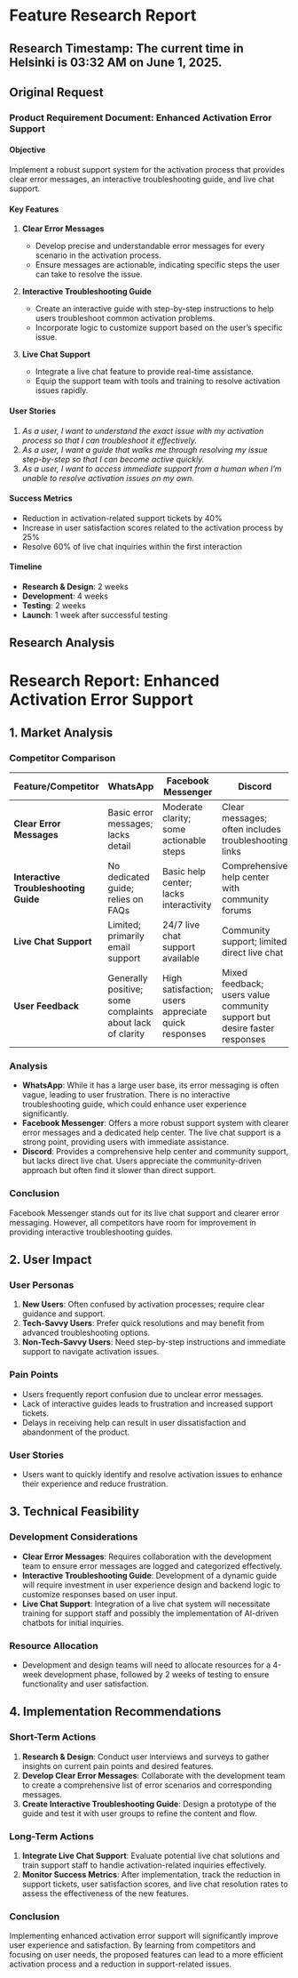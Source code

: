 # Feature Research Report

## Research Timestamp: The current time in Helsinki is 03:32 AM on June 1, 2025.

## Original Request

### Product Requirement Document: Enhanced Activation Error Support

#### Objective
Implement a robust support system for the activation process that provides clear error messages, an interactive troubleshooting guide, and live chat support.

#### Key Features

1. **Clear Error Messages**
   - Develop precise and understandable error messages for every scenario in the activation process.
   - Ensure messages are actionable, indicating specific steps the user can take to resolve the issue.

2. **Interactive Troubleshooting Guide**
   - Create an interactive guide with step-by-step instructions to help users troubleshoot common activation problems.
   - Incorporate logic to customize support based on the user’s specific issue.

3. **Live Chat Support**
   - Integrate a live chat feature to provide real-time assistance.
   - Equip the support team with tools and training to resolve activation issues rapidly.

#### User Stories

1. _As a user, I want to understand the exact issue with my activation process so that I can troubleshoot it effectively._
2. _As a user, I want a guide that walks me through resolving my issue step-by-step so that I can become active quickly._
3. _As a user, I want to access immediate support from a human when I’m unable to resolve activation issues on my own._

#### Success Metrics

- Reduction in activation-related support tickets by 40%
- Increase in user satisfaction scores related to the activation process by 25%
- Resolve 60% of live chat inquiries within the first interaction

#### Timeline

- **Research & Design**: 2 weeks
- **Development**: 4 weeks
- **Testing**: 2 weeks
- **Launch**: 1 week after successful testing

## Research Analysis

# Research Report: Enhanced Activation Error Support

## 1. Market Analysis

### Competitor Comparison

| Feature/Competitor          | WhatsApp                          | Facebook Messenger                | Discord                           |
|-----------------------------|-----------------------------------|-----------------------------------|-----------------------------------|
| **Clear Error Messages**    | Basic error messages; lacks detail | Moderate clarity; some actionable steps | Clear messages; often includes troubleshooting links |
| **Interactive Troubleshooting Guide** | No dedicated guide; relies on FAQs | Basic help center; lacks interactivity | Comprehensive help center with community forums |
| **Live Chat Support**       | Limited; primarily email support  | 24/7 live chat support available  | Community support; limited direct live chat |
| **User Feedback**           | Generally positive; some complaints about lack of clarity | High satisfaction; users appreciate quick responses | Mixed feedback; users value community support but desire faster responses |

### Analysis
- **WhatsApp**: While it has a large user base, its error messaging is often vague, leading to user frustration. There is no interactive troubleshooting guide, which could enhance user experience significantly.
- **Facebook Messenger**: Offers a more robust support system with clearer error messages and a dedicated help center. The live chat support is a strong point, providing users with immediate assistance.
- **Discord**: Provides a comprehensive help center and community support, but lacks direct live chat. Users appreciate the community-driven approach but often find it slower than direct support.

### Conclusion
Facebook Messenger stands out for its live chat support and clearer error messaging. However, all competitors have room for improvement in providing interactive troubleshooting guides.

## 2. User Impact

### User Personas
1. **New Users**: Often confused by activation processes; require clear guidance and support.
2. **Tech-Savvy Users**: Prefer quick resolutions and may benefit from advanced troubleshooting options.
3. **Non-Tech-Savvy Users**: Need step-by-step instructions and immediate support to navigate activation issues.

### Pain Points
- Users frequently report confusion due to unclear error messages.
- Lack of interactive guides leads to frustration and increased support tickets.
- Delays in receiving help can result in user dissatisfaction and abandonment of the product.

### User Stories
- Users want to quickly identify and resolve activation issues to enhance their experience and reduce frustration.

## 3. Technical Feasibility

### Development Considerations
- **Clear Error Messages**: Requires collaboration with the development team to ensure error messages are logged and categorized effectively.
- **Interactive Troubleshooting Guide**: Development of a dynamic guide will require investment in user experience design and backend logic to customize responses based on user input.
- **Live Chat Support**: Integration of a live chat system will necessitate training for support staff and possibly the implementation of AI-driven chatbots for initial inquiries.

### Resource Allocation
- Development and design teams will need to allocate resources for a 4-week development phase, followed by 2 weeks of testing to ensure functionality and user satisfaction.

## 4. Implementation Recommendations

### Short-Term Actions
1. **Research & Design**: Conduct user interviews and surveys to gather insights on current pain points and desired features.
2. **Develop Clear Error Messages**: Collaborate with the development team to create a comprehensive list of error scenarios and corresponding messages.
3. **Create Interactive Troubleshooting Guide**: Design a prototype of the guide and test it with user groups to refine the content and flow.

### Long-Term Actions
1. **Integrate Live Chat Support**: Evaluate potential live chat solutions and train support staff to handle activation-related inquiries effectively.
2. **Monitor Success Metrics**: After implementation, track the reduction in support tickets, user satisfaction scores, and live chat resolution rates to assess the effectiveness of the new features.

### Conclusion
Implementing enhanced activation error support will significantly improve user experience and satisfaction. By learning from competitors and focusing on user needs, the proposed features can lead to a more efficient activation process and a reduction in support-related issues.
